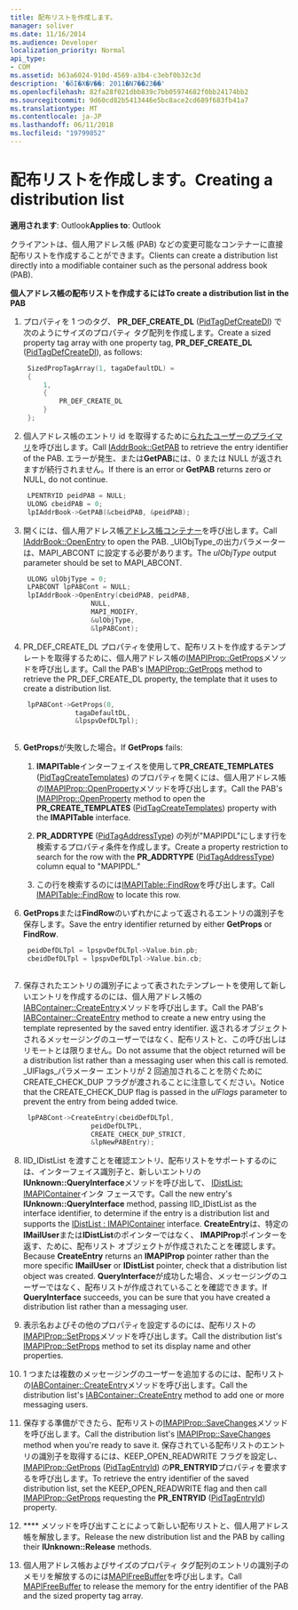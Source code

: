 ```yaml
---
title: 配布リストを作成します。
manager: soliver
ms.date: 11/16/2014
ms.audience: Developer
localization_priority: Normal
api_type:
- COM
ms.assetid: b63a6024-910d-4569-a3b4-c3ebf0b32c3d
description: '�ŏI�X�V��: 2011�N7��23��'
ms.openlocfilehash: 82fa28f021dbb839c7bb05974682f0bb24174bb2
ms.sourcegitcommit: 9d60cd82b5413446e5bc8ace2cd689f683fb41a7
ms.translationtype: MT
ms.contentlocale: ja-JP
ms.lasthandoff: 06/11/2018
ms.locfileid: "19799852"
---
```

# <a name="creating-a-distribution-list"></a><span data-ttu-id="a7e73-103">配布リストを作成します。</span><span class="sxs-lookup"><span data-stu-id="a7e73-103">Creating a distribution list</span></span>

<span data-ttu-id="a7e73-104">**適用されます**: Outlook</span><span class="sxs-lookup"><span data-stu-id="a7e73-104">**Applies to**: Outlook</span></span> 
  
<span data-ttu-id="a7e73-105">クライアントは、個人用アドレス帳 (PAB) などの変更可能なコンテナーに直接配布リストを作成することができます。</span><span class="sxs-lookup"><span data-stu-id="a7e73-105">Clients can create a distribution list directly into a modifiable container such as the personal address book (PAB).</span></span>
  
<span data-ttu-id="a7e73-106">**個人アドレス帳の配布リストを作成するには**</span><span class="sxs-lookup"><span data-stu-id="a7e73-106">**To create a distribution list in the PAB**</span></span>
  
1. <span data-ttu-id="a7e73-107">プロパティを 1 つのタグ、 **PR_DEF_CREATE_DL** ([PidTagDefCreateDl](pidtagdefcreatedl-canonical-property.md)) で次のようにサイズのプロパティ タグ配列を作成します。</span><span class="sxs-lookup"><span data-stu-id="a7e73-107">Create a sized property tag array with one property tag, **PR_DEF_CREATE_DL** ([PidTagDefCreateDl](pidtagdefcreatedl-canonical-property.md)), as follows:</span></span>
    
   ```cpp
    SizedPropTagArray(1, tagaDefaultDL) =
    {
        1,
        {
            PR_DEF_CREATE_DL
        }
    };
   ```

2. <span data-ttu-id="a7e73-108">個人アドレス帳のエントリ id を取得するために[られたユーザーのプライマリ](iaddrbook-getpab.md)を呼び出します。</span><span class="sxs-lookup"><span data-stu-id="a7e73-108">Call [IAddrBook::GetPAB](iaddrbook-getpab.md) to retrieve the entry identifier of the PAB.</span></span> <span data-ttu-id="a7e73-109">エラーが発生、または**GetPAB**には、0 または NULL が返されますが続行されません。</span><span class="sxs-lookup"><span data-stu-id="a7e73-109">If there is an error or **GetPAB** returns zero or NULL, do not continue.</span></span> 
    
   ```cpp
    LPENTRYID peidPAB = NULL;
    ULONG cbeidPAB = 0;
    lpIAddrBook->GetPAB(&cbeidPAB, &peidPAB);
   ```

3. <span data-ttu-id="a7e73-110">開くには、個人用アドレス帳[アドレス帳コンテナー](iaddrbook-openentry.md)を呼び出します。</span><span class="sxs-lookup"><span data-stu-id="a7e73-110">Call [IAddrBook::OpenEntry](iaddrbook-openentry.md) to open the PAB.</span></span> <span data-ttu-id="a7e73-111">_UlObjType_の出力パラメーターは、MAPI_ABCONT に設定する必要があります。</span><span class="sxs-lookup"><span data-stu-id="a7e73-111">The  _ulObjType_ output parameter should be set to MAPI_ABCONT.</span></span> 
    
   ```cpp
    ULONG ulObjType = 0;
    LPABCONT lpPABCont = NULL;
    lpIAddrBook->OpenEntry(cbeidPAB, peidPAB,
                    NULL,
                    MAPI_MODIFY,
                    &ulObjType,
                    &lpPABCont);
   ```

4. <span data-ttu-id="a7e73-112">PR_DEF_CREATE_DL プロパティを使用して、配布リストを作成するテンプレートを取得するために、個人用アドレス帳の[IMAPIProp::GetProps](imapiprop-getprops.md)メソッドを呼び出します。</span><span class="sxs-lookup"><span data-stu-id="a7e73-112">Call the PAB's [IMAPIProp::GetProps](imapiprop-getprops.md) method to retrieve the PR_DEF_CREATE_DL property, the template that it uses to create a distribution list.</span></span> 
    
   ```cpp
    lpPABCont->GetProps(0,
                tagaDefaultDL,
                &lpspvDefDLTpl);
    
   ```

5. <span data-ttu-id="a7e73-113">**GetProps**が失敗した場合。</span><span class="sxs-lookup"><span data-stu-id="a7e73-113">If **GetProps** fails:</span></span> 
    
   1. <span data-ttu-id="a7e73-114">**IMAPITable**インターフェイスを使用して**PR_CREATE_TEMPLATES** ([PidTagCreateTemplates](pidtagcreatetemplates-canonical-property.md)) のプロパティを開くには、個人用アドレス帳の[IMAPIProp::OpenProperty](imapiprop-openproperty.md)メソッドを呼び出します。</span><span class="sxs-lookup"><span data-stu-id="a7e73-114">Call the PAB's [IMAPIProp::OpenProperty](imapiprop-openproperty.md) method to open the **PR_CREATE_TEMPLATES** ([PidTagCreateTemplates](pidtagcreatetemplates-canonical-property.md)) property with the **IMAPITable** interface.</span></span> 
      
   2. <span data-ttu-id="a7e73-115">**PR_ADDRTYPE** ([PidTagAddressType](pidtagaddresstype-canonical-property.md)) の列が"MAPIPDL"にします行を検索するプロパティ条件を作成します。</span><span class="sxs-lookup"><span data-stu-id="a7e73-115">Create a property restriction to search for the row with the **PR_ADDRTYPE** ([PidTagAddressType](pidtagaddresstype-canonical-property.md)) column equal to "MAPIPDL."</span></span> 
      
   3. <span data-ttu-id="a7e73-116">この行を検索するのには[IMAPITable::FindRow](imapitable-findrow.md)を呼び出します。</span><span class="sxs-lookup"><span data-stu-id="a7e73-116">Call [IMAPITable::FindRow](imapitable-findrow.md) to locate this row.</span></span> 
    
6. <span data-ttu-id="a7e73-117">**GetProps**または**FindRow**のいずれかによって返されるエントリの識別子を保存します。</span><span class="sxs-lookup"><span data-stu-id="a7e73-117">Save the entry identifier returned by either **GetProps** or **FindRow**.</span></span>
    
   ```cpp
    peidDefDLTpl = lpspvDefDLTpl->Value.bin.pb;
    cbeidDefDLTpl = lpspvDefDLTpl->Value.bin.cb;
    
   ```

7. <span data-ttu-id="a7e73-118">保存されたエントリの識別子によって表されたテンプレートを使用して新しいエントリを作成するのには、個人用アドレス帳の[IABContainer::CreateEntry](iabcontainer-createentry.md)メソッドを呼び出します。</span><span class="sxs-lookup"><span data-stu-id="a7e73-118">Call the PAB's [IABContainer::CreateEntry](iabcontainer-createentry.md) method to create a new entry using the template represented by the saved entry identifier.</span></span> <span data-ttu-id="a7e73-119">返されるオブジェクトされるメッセージングのユーザーではなく、配布リストと、この呼び出しはリモートとは限りません。</span><span class="sxs-lookup"><span data-stu-id="a7e73-119">Do not assume that the object returned will be a distribution list rather than a messaging user when this call is remoted.</span></span> <span data-ttu-id="a7e73-120">_UlFlags_パラメーター エントリが 2 回追加されることを防ぐために CREATE_CHECK_DUP フラグが渡されることに注意してください。</span><span class="sxs-lookup"><span data-stu-id="a7e73-120">Notice that the CREATE_CHECK_DUP flag is passed in the  _ulFlags_ parameter to prevent the entry from being added twice.</span></span> 
    
   ```cpp
    lpPABCont->CreateEntry(cbeidDefDLTpl,
                    peidDefDLTPL,
                    CREATE_CHECK_DUP_STRICT,
                    &lpNewPABEntry);
   ```

8. <span data-ttu-id="a7e73-121">IID_IDistList を渡すことを確認エントリ、配布リストをサポートするのには、インターフェイス識別子と、新しいエントリの**IUnknown::QueryInterface**メソッドを呼び出して、 [IDistList: IMAPIContainer](idistlistimapicontainer.md)インタ フェースです。</span><span class="sxs-lookup"><span data-stu-id="a7e73-121">Call the new entry's **IUnknown::QueryInterface** method, passing IID_IDistList as the interface identifier, to determine if the entry is a distribution list and supports the [IDistList : IMAPIContainer](idistlistimapicontainer.md) interface.</span></span> <span data-ttu-id="a7e73-122">**CreateEntry**は、特定の**IMailUser**または**IDistList**のポインターではなく、 **IMAPIProp**ポインターを返す、ために、配布リスト オブジェクトが作成されたことを確認します。</span><span class="sxs-lookup"><span data-stu-id="a7e73-122">Because **CreateEntry** returns an **IMAPIProp** pointer rather than the more specific **IMailUser** or **IDistList** pointer, check that a distribution list object was created.</span></span> <span data-ttu-id="a7e73-123">**QueryInterface**が成功した場合、メッセージングのユーザーではなく、配布リストが作成されていることを確認できます。</span><span class="sxs-lookup"><span data-stu-id="a7e73-123">If **QueryInterface** succeeds, you can be sure that you have created a distribution list rather than a messaging user.</span></span> 
    
9. <span data-ttu-id="a7e73-124">表示名およびその他のプロパティを設定するのには、配布リストの[IMAPIProp::SetProps](imapiprop-setprops.md)メソッドを呼び出します。</span><span class="sxs-lookup"><span data-stu-id="a7e73-124">Call the distribution list's [IMAPIProp::SetProps](imapiprop-setprops.md) method to set its display name and other properties.</span></span> 
    
10. <span data-ttu-id="a7e73-125">1 つまたは複数のメッセージングのユーザーを追加するのには、配布リストの[IABContainer::CreateEntry](iabcontainer-createentry.md)メソッドを呼び出します。</span><span class="sxs-lookup"><span data-stu-id="a7e73-125">Call the distribution list's [IABContainer::CreateEntry](iabcontainer-createentry.md) method to add one or more messaging users.</span></span> 
    
11. <span data-ttu-id="a7e73-126">保存する準備ができたら、配布リストの[IMAPIProp::SaveChanges](imapiprop-savechanges.md)メソッドを呼び出します。</span><span class="sxs-lookup"><span data-stu-id="a7e73-126">Call the distribution list's [IMAPIProp::SaveChanges](imapiprop-savechanges.md) method when you're ready to save it.</span></span> <span data-ttu-id="a7e73-127">保存されている配布リストのエントリの識別子を取得するには、KEEP_OPEN_READWRITE フラグを設定し、 [IMAPIProp::GetProps](imapiprop-getprops.md) ([PidTagEntryId](pidtagentryid-canonical-property.md)) の**PR_ENTRYID**プロパティを要求するを呼び出します。</span><span class="sxs-lookup"><span data-stu-id="a7e73-127">To retrieve the entry identifier of the saved distribution list, set the KEEP_OPEN_READWRITE flag and then call [IMAPIProp::GetProps](imapiprop-getprops.md) requesting the **PR_ENTRYID** ([PidTagEntryId](pidtagentryid-canonical-property.md)) property.</span></span>
    
12. <span data-ttu-id="a7e73-128">**** メソッドを呼び出すことによって新しい配布リストと、個人用アドレス帳を解放します。</span><span class="sxs-lookup"><span data-stu-id="a7e73-128">Release the new distribution list and the PAB by calling their **IUnknown::Release** methods.</span></span> 
    
13. <span data-ttu-id="a7e73-129">個人用アドレス帳およびサイズのプロパティ タグ配列のエントリの識別子のメモリを解放するのには[MAPIFreeBuffer](mapifreebuffer.md)を呼び出します。</span><span class="sxs-lookup"><span data-stu-id="a7e73-129">Call [MAPIFreeBuffer](mapifreebuffer.md) to release the memory for the entry identifier of the PAB and the sized property tag array.</span></span> 
    

